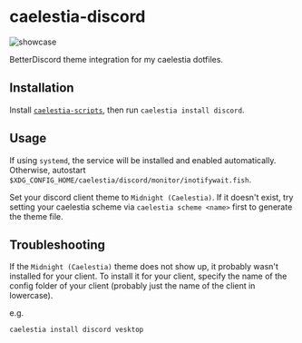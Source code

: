 # caelestia-discord

![showcase](https://github.com/caelestia-dots/readme/blob/main/discord/showcase.gif)

BetterDiscord theme integration for my caelestia dotfiles.

## Installation

Install [`caelestia-scripts`](https://github.com/caelestia-dots/scripts.git),
then run `caelestia install discord`.

## Usage

If using `systemd`, the service will be installed and enabled automatically.
Otherwise, autostart `$XDG_CONFIG_HOME/caelestia/discord/monitor/inotifywait.fish`.

Set your discord client theme to `Midnight (Caelestia)`. If it doesn't exist, try setting your
caelestia scheme via `caelestia scheme <name>` first to generate the theme file.

## Troubleshooting

If the `Midnight (Caelestia)` theme does not show up, it probably wasn't installed for your client.
To install it for your client, specify the name of the config folder of your client (probably
just the name of the client in lowercase).

e.g.

```
caelestia install discord vesktop
```
